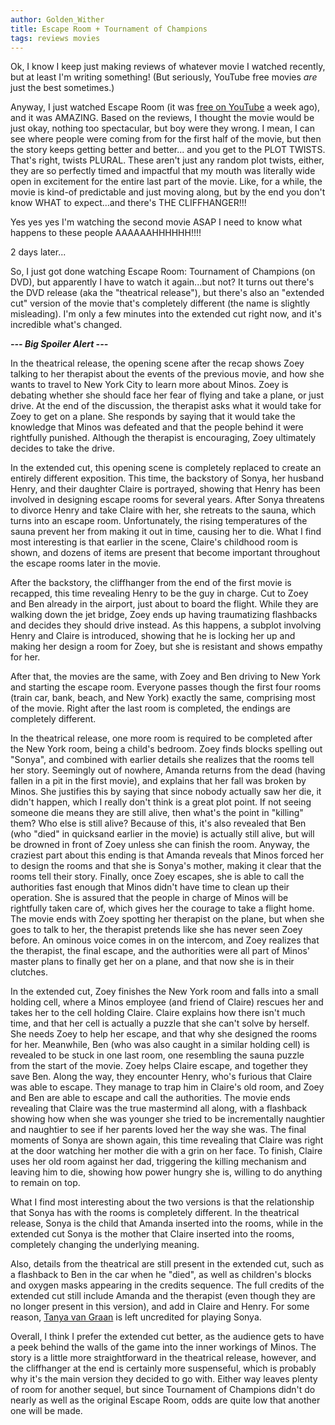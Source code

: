 ```yaml
---
author: Golden_Wither
title: Escape Room + Tournament of Champions
tags: reviews movies
---
```


Ok, I know I keep just making reviews of whatever movie I watched recently, but at least I'm writing something! (But seriously, YouTube free movies *are* just the best sometimes.)

<!-- excerpt -->

Anyway, I just watched Escape Room (it was [free on YouTube](https://www.youtube.com/watch?v=syXZgdEFQcw) a week ago), and it was AMAZING. Based on the reviews, I thought the movie would be just okay, nothing too spectacular, but boy were they wrong. I mean, I can see where people were coming from for the first half of the movie, but then the story keeps getting better and better... and you get to the PLOT TWISTS. That's right, twists PLURAL. These aren't just any random plot twists, either, they are so perfectly timed and impactful that my mouth was literally wide open in excitement for the entire last part of the movie. Like, for a while, the movie is kind-of predictable and just moving along, but by the end you don't know WHAT to expect...and there's THE CLIFFHANGER!!!

Yes yes yes I'm watching the second movie ASAP I need to know what happens to these people AAAAAAHHHHHH!!!!

2 days later...

So, I just got done watching Escape Room: Tournament of Champions (on DVD), but apparently I have to watch it again...but not? It turns out there's the DVD release (aka the "theatrical release"), but there's also an "extended cut" version of the movie that's completely different (the name is slightly misleading). I'm only a few minutes into the extended cut right now, and it's incredible what's changed.

***--- Big Spoiler Alert ---***

In the theatrical release, the opening scene after the recap shows Zoey talking to her therapist about the events of the previous movie, and how she wants to travel to New York City to learn more about Minos. Zoey is debating whether she should face her fear of flying and take a plane, or just drive. At the end of the discussion, the therapist asks what it would take for Zoey to get on a plane. She responds by saying that it would take the knowledge that Minos was defeated and that the people behind it were rightfully punished. Although the therapist is encouraging, Zoey ultimately decides to take the drive.

In the extended cut, this opening scene is completely replaced to create an entirely different exposition. This time, the backstory of Sonya, her husband Henry, and their daughter Claire is portrayed, showing that Henry has been involved in designing escape rooms for several years. After Sonya threatens to divorce Henry and take Claire with her, she retreats to the sauna, which turns into an escape room. Unfortunately, the rising temperatures of the sauna prevent her from making it out in time, causing her to die. What I find most interesting is that earlier in the scene, Claire's childhood room is shown, and dozens of items are present that become important throughout the escape rooms later in the movie.

After the backstory, the cliffhanger from the end of the first movie is recapped, this time revealing Henry to be the guy in charge. Cut to Zoey and Ben already in the airport, just about to board the flight. While they are walking down the jet bridge, Zoey ends up having traumatizing flashbacks and decides they should drive instead. As this happens, a subplot involving Henry and Claire is introduced, showing that he is locking her up and making her design a room for Zoey, but she is resistant and shows empathy for her.

After that, the movies are the same, with Zoey and Ben driving to New York and starting the escape room. Everyone passes though the first four rooms (train car, bank, beach, and New York) exactly the same, comprising most of the movie. Right after the last room is completed, the endings are completely different.

In the theatrical release, one more room is required to be completed after the New York room, being a child's bedroom. Zoey finds blocks spelling out "Sonya", and combined with earlier details she realizes that the rooms tell her story. Seemingly out of nowhere, Amanda returns from the dead (having fallen in a pit in the first movie), and explains that her fall was broken by Minos. She justifies this by saying that since nobody actually saw her die, it didn't happen, which I really don't think is a great plot point. If not seeing someone die means they are still alive, then what's the point in "killing" them? Who else is still alive? Because of this, it's also revealed that Ben (who "died" in quicksand earlier in the movie) is actually still alive, but will be drowned in front of Zoey unless she can finish the room. Anyway, the craziest part about this ending is that Amanda reveals that Minos forced her to design the rooms and that she is Sonya's mother, making it clear that the rooms tell their story. Finally, once Zoey escapes, she is able to call the authorities fast enough that Minos didn't have time to clean up their operation. She is assured that the people in charge of Minos will be rightfully taken care of, which gives her the courage to take a flight home. The movie ends with Zoey spotting her therapist on the plane, but when she goes to talk to her, the therapist pretends like she has never seen Zoey before. An ominous voice comes in on the intercom, and Zoey realizes that the therapist, the final escape, and the authorities were all part of Minos' master plans to finally get her on a plane, and that now she is in their clutches.

In the extended cut, Zoey finishes the New York room and falls into a small holding cell, where a Minos employee (and friend of Claire) rescues her and takes her to the cell holding Claire. Claire explains how there isn't much time, and that her cell is actually a puzzle that she can't solve by herself. She needs Zoey to help her escape, and that why she designed the rooms for her. Meanwhile, Ben (who was also caught in a similar holding cell) is revealed to be stuck in one last room, one resembling the sauna puzzle from the start of the movie. Zoey helps Claire escape, and together they save Ben. Along the way, they encounter Henry, who's furious that Claire was able to escape. They manage to trap him in Claire's old room, and Zoey and Ben are able to escape and call the authorities. The movie ends revealing that Claire was the true mastermind all along, with a flashback showing how when she was younger she tried to be incrementally naughtier and naughtier to see if her parents loved her the way she was. The final moments of Sonya are shown again, this time revealing that Claire was right at the door watching her mother die with a grin on her face. To finish, Claire uses her old room against her dad, triggering the killing mechanism and leaving him to die, showing how power hungry she is, willing to do anything to remain on top.

What I find most interesting about the two versions is that the relationship that Sonya has with the rooms is completely different. In the theatrical release, Sonya is the child that Amanda inserted into the rooms, while in the extended cut Sonya is the mother that Claire inserted into the rooms, completely changing the underlying meaning.

Also, details from the theatrical are still present in the extended cut, such as a flashback to Ben in the car when he "died", as well as children's blocks and oxygen masks appearing in the credits sequence. The full credits of the extended cut still include Amanda and the therapist (even though they are no longer present in this version), and add in Claire and Henry. For some reason, [Tanya van Graan](https://www.imdb.com/name/nm2117238/) is left uncredited for playing Sonya.

Overall, I think I prefer the extended cut better, as the audience gets to have a peek behind the walls of the game into the inner workings of Minos. The story is a little more straightforward in the theatrical release, however, and the cliffhanger at the end is certainly more suspenseful, which is probably why it's the main version they decided to go with. Either way leaves plenty of room for another sequel, but since Tournament of Champions didn't do nearly as well as the original Escape Room, odds are quite low that another one will be made.